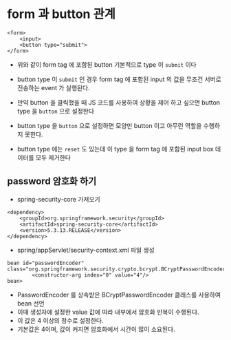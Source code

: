 # form 과 button 관계

```
<form>
	<input>
	<button type="submit">
</form>
```
* 위와 같이 form tag 에 포함된 button 기본적으로 type 이 ```submit``` 이다

* button type 이 ```submit``` 인 경우 form tag 에 포함된 input 의 값을 무조건 서버로 전송하는 event 가 실행된다.
* 만약 button 을 클릭했을 때 JS 코드를 사용하여 상황을 제어 하고 싶으면 button type 을 ```button``` 으로 설정한다
* button type 을 ```button``` 으로 설정하면 모양만 button 이고 아무런 역할을 수행하지 못한다.

* button type 에는 ```reset``` 도 있는데 이 type 을 form tag 에 포함된 input box 데이터를 모두 제거한다


## password 암호화 하기
* spring-security-core 가져오기
```
<dependency>
	<groupId>org.springframework.security</groupId>
	<artifactId>spring-security-core</artifactId>
	<version>5.3.13.RELEASE</version>
</dependency>
```
* spring/appServlet/security-context.xml 파일 생성
```
bean id="passwordEncoder" class="org.springframework.security.crypto.bcrypt.BCryptPasswordEncoder">
		<constructor-arg index="0" value="4"/>
bean>
```
* PasswordEncoder 를 상속받은 BCryptPasswordEncoder 클래스를 사용하여 bean 선언
* 이때 생성자에 설정한 value 값에 따라 내부에서 암호화 반복이 수행된다.
* 이 값은 4 이상의 정수로 설정한다.
* 기본값은 4이며, 값이 커지면 암호화에서 시간이 많이 소요된다.





